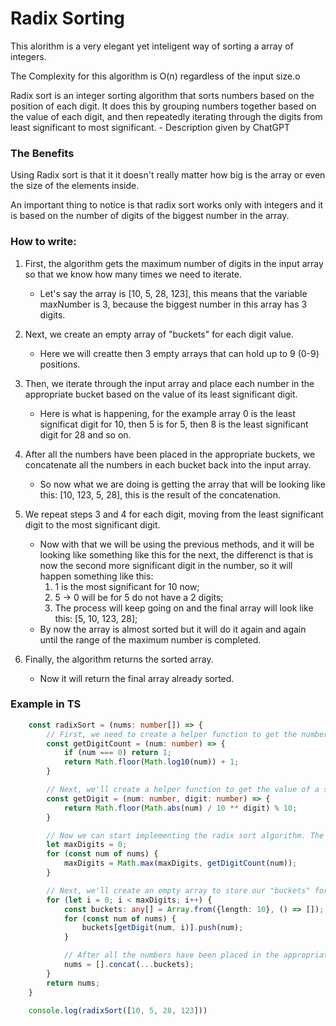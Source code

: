 # Radix Sorting

This alorithm is a very elegant yet inteligent way of sorting a array of integers.

The Complexity for this algorithm is O(n) regardless of the input size.o

Radix sort is an integer sorting algorithm that sorts numbers based on the position of each digit. It does this by grouping numbers together based on the value of each digit, and then repeatedly iterating through the digits from least significant to most significant. - Description given by ChatGPT

### The Benefits

Using Radix sort is that it it doesn't really matter how big is the array or even the size of the elements inside.

An important thing to notice is that radix sort works only with integers and it is based on the number of digits of the biggest number in the array.

### How to write:

1. First, the algorithm gets the maximum number of digits in the input array so that we know how many times we need to iterate.
    - Let's say the array is [10, 5, 28, 123], this means that the variable maxNumber is 3, because the biggest number in this array has 3 digits.

2. Next, we create an empty array of "buckets" for each digit value.
    - Here we will creatte then 3 empty arrays that can hold up to 9 (0-9) positions.

3. Then, we iterate through the input array and place each number in the appropriate bucket based on the value of its least significant digit.
    - Here is what is happening, for the example array 0 is the least significat digit for 10, then 5 is for 5, then 8 is the least significant digit for 28 and so on.

4. After all the numbers have been placed in the appropriate buckets, we concatenate all the numbers in each bucket back into the input array.
    - So now what we are doing is getting the array that will be looking like this: [10, 123, 5, 28], this is the result of the concatenation.

5. We repeat steps 3 and 4 for each digit, moving from the least significant digit to the most significant digit.
    - Now with that we will be using the previous methods, and it will be looking like something like this for the next, the differenct is that is now the second more significant digit in the number, so it will happen something like this:
        1. 1 is the most significant for 10 now;
        2. 5 -> 0 will be for 5 do not have a 2 digits;
        3. The process will keep going on and the final array will look like this: [5, 10, 123, 28];
    - By now the array is almost sorted but it will do it again and again until the range of the maximum number is completed.

6. Finally, the algorithm returns the sorted array.
    - Now it will return the final array already sorted.

### Example in TS
``` Typescript
    const radixSort = (nums: number[]) => {
        // First, we need to create a helper function to get the number of digits in a given integer. We can do this using the Math.log10() function:
        const getDigitCount = (num: number) => {
            if (num === 0) return 1;
            return Math.floor(Math.log10(num)) + 1;
        }

        // Next, we'll create a helper function to get the value of a specific digit in a given integer. We can do this by using the modulus operator and some math to isolate the desired digit:
        const getDigit = (num: number, digit: number) => {
            return Math.floor(Math.abs(num) / 10 ** digit) % 10;
        }

        // Now we can start implementing the radix sort algorithm. The first step is to get the maximum number of digits in the input array so we know how many times we need to iterate. We can do this using the Math.max() function and our getDigitCount() helper function:
        let maxDigits = 0;
        for (const num of nums) {
            maxDigits = Math.max(maxDigits, getDigitCount(num));
        }

        // Next, we'll create an empty array to store our "buckets" for each digit. We'll use a nested loop to iterate through the input array and place each number in the appropriate bucket based on its digit value:
        for (let i = 0; i < maxDigits; i++) {
            const buckets: any[] = Array.from({length: 10}, () => []);
            for (const num of nums) {
                buckets[getDigit(num, i)].push(num);
            }

            // After all the numbers have been placed in the appropriate buckets, we'll concatenate all the numbers in each bucket back into the input array:
            nums = [].concat(...buckets);
        }
        return nums;
    }

    console.log(radixSort([10, 5, 28, 123]))
```
